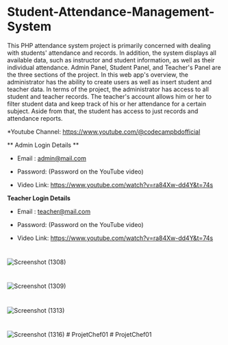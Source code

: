 # Student-Attendance-Management-System
This PHP attendance system project is primarily concerned with dealing with students' attendance and records. In addition, the system displays all available data, such as instructor and student information, as well as their individual attendance. Admin Panel, Student Panel, and Teacher's Panel are the three sections of the project. In this web app's overview, the administrator has the ability to create users as well as insert student and teacher data. In terms of the project, the administrator has access to all student and teacher records. The teacher's account allows him or her to filter student data and keep track of his or her attendance for a certain subject. Aside from that, the student has access to just records and attendance reports.

*Youtube Channel: https://www.youtube.com/@codecampbdofficial

** Admin Login Details **
* Email   : admin@mail.com
* Password: (Password on the YouTube video)

* Video Link: https://www.youtube.com/watch?v=ra84Xw-dd4Y&t=74s

**Teacher Login Details**

* Email   : teacher@mail.com
* Password: (Password on the YouTube video)

* Video Link: https://www.youtube.com/watch?v=ra84Xw-dd4Y&t=74s
#
![Screenshot (1308)](https://user-images.githubusercontent.com/36708000/173136998-4de6eccc-377f-419e-83b6-e767503bbb5d.png)
#
![Screenshot (1309)](https://user-images.githubusercontent.com/36708000/173137041-69d68213-077d-4362-bd4e-cfba5a6b2202.png)
#
![Screenshot (1313)](https://user-images.githubusercontent.com/36708000/173137057-5aad5420-7689-4d5e-aae0-df796154e993.png)
#
![Screenshot (1316)](https://user-images.githubusercontent.com/36708000/173137075-81d7b66e-a5cc-4228-ab14-cecc465701d7.png)
#   P r o j e t C h e f 0 1  
 # ProjetChef01
